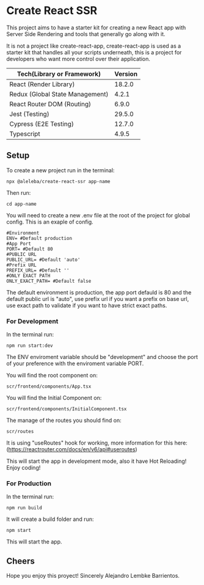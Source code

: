 # Create React SSR

This project aims to have a starter kit for creating a new React app with Server Side Rendering and tools that generally go along with it.

It is not a project like create-react-app, create-react-app is used as a starter kit that handles all your scripts underneath, this is a project for developers who want more control over their application.

Tech(Library or Framework) | Version |
--- | --- |
React (Render Library) | 18.2.0
Redux (Global State Management) | 4.2.1
React Router DOM (Routing) | 6.9.0
Jest (Testing) | 29.5.0
Cypress (E2E Testing) | 12.7.0
Typescript | 4.9.5

## Setup
To create a new project run in the terminal:
```
npx @aleleba/create-react-ssr app-name
```
Then run:
```
cd app-name
```
You will need to create a new .env file at the root of the project for global config.
This is an exaple of config.
```
#Environment
ENV= #Default production
#App Port
PORT= #Default 80
#PUBLIC URL
PUBLIC_URL= #Default 'auto'
#Prefix URL
PREFIX_URL= #Default ''
#ONLY EXACT PATH
ONLY_EXACT_PATH= #Default false
```
The default environment is production, the app port defauld is 80 and the default public url is "auto", use prefix url if you want a prefix on base url, use exact path to validate if you want to have strict exact paths.

### For Development
In the terminal run:
```
npm run start:dev
```
The ENV enviroment variable should be "development" and choose the port of your preference with the enviroment variable PORT.

You will find the root component on:
```
scr/frontend/components/App.tsx
```
You will find the Initial Component on:
```
scr/frontend/components/InitialComponent.tsx
```

The manage of the routes you should find on:
```
scr/routes
```
It is using "useRoutes" hook for working, more information for this here: (https://reactrouter.com/docs/en/v6/api#useroutes)

This will start the app in development mode, also it have Hot Reloading!
Enjoy coding!

### For Production
In the terminal run:
```
npm run build
```
It will create a build folder and run:
```
npm start
```
This will start the app.

## Cheers
Hope you enjoy this proyect! Sincerely Alejandro Lembke Barrientos.
